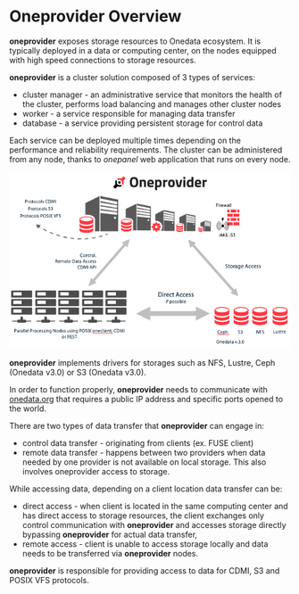 # Oneprovider Overview


**oneprovider** exposes storage resources to Onedata ecosystem. It is typically deployed in a data or computing center, on the nodes equipped with high speed connections to storage resources.

**oneprovider** is a cluster solution composed of 3 types of services:
* cluster manager - an administrative service that monitors the health of the cluster, performs load balancing and manages other cluster nodes
* worker - a service responsible for managing data transfer
* database - a service providing persistent storage for control data

Each service can be deployed multiple times depending on the performance and reliability requirements. The cluster can be administered from any node, thanks to *onepanel* web application that runs on every node.

<p align="center">
<img src="img/admin/oneprovider_slide.png">
</p>

**oneprovider** implements drivers for storages such as NFS, Lustre, Ceph (Onedata v3.0) or S3 (Onedata v3.0).

In order to function properly, **oneprovider** needs to communicate with [onedata.org](www.onedata.org) that requires a public IP address and specific ports opened to the world.

There are two types of data transfer that **oneprovider** can engage in:
* control data transfer - originating from clients (ex. FUSE client)
* remote data transfer - happens between two providers when data needed by one provider is not available on local storage. This also involves oneprovider access to storage.

While accessing data, depending on a client location data transfer can be:
* direct access - when client is located in the same computing center and has direct access to storage resources, the client exchanges only control communication with **oneprovider** and accesses storage directly bypassing **oneprovider** for actual data transfer,
* remote access - client is unable to access storage locally and data needs to be transferred via **oneprovider** nodes.

**oneprovider** is responsible for providing access to data for CDMI, S3 and POSIX VFS protocols.
